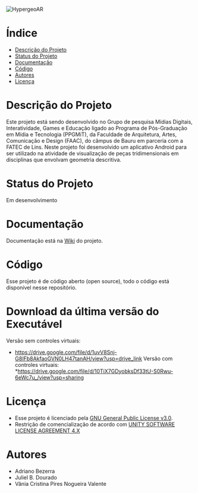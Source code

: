 
![HypergeoAR](https://github.com/adrianobezerra1/hypergeoAR/assets/4467478/45bac74d-2f0f-4d18-bf87-843d3fe8bba1)

# Índice 

* [Descrição do Projeto](#descrição-do-projeto)
* [Status do Projeto](#status-do-Projeto)
* [Documentação](#documentação)
* [Código](#código)
* [Autores](#autores)
* [Licença](#licença)

# Descrição do Projeto
Este projeto está sendo desenvolvido no Grupo de pesquisa Mídias Digitais, Interatividade, Games e Educação ligado ao Programa de Pós-Graduação em Mídia e Tecnologia (PPGMiT), da Faculdade de Arquitetura, Artes, Comunicação e Design (FAAC), do câmpus de Bauru em parceria com a FATEC de Lins. Neste projeto foi desenvolvido um aplicativo Android para ser utilizado na atividade de visualização de peças tridimensionais em disciplinas que envolvam geometria descritiva.

# Status do Projeto
Em desenvolvimento
# Documentação
Documentação está na [Wiki](https://github.com/adrianobezerra1/hypergeoAR/wiki) do projeto.
# Código
Esse projeto é de código aberto (open source), todo o código está disponível nesse repositório.
# Download da última versão do Executável
Versão sem controles virtuais:
* https://drive.google.com/file/d/1uvV8Snj-G8IFb8AkfaoGVN0LH47tanAH/view?usp=drive_link
Versão com controles virtuais:
*https://drive.google.com/file/d/10TiX7GDyobksDf33tU-S0Rwu-6eWc7u_/view?usp=sharing
# Licença
* Esse projeto é licenciado pela [GNU General Public License v3.0](https://www.gnu.org/licenses/gpl-3.0.html).
* Restrição de comencialização de acordo com [UNITY SOFTWARE LICENSE AGREEMENT 4.X](https://unity.com/pt/legal/eula)

# Autores
* Adriano Bezerra
* Juliel B. Dourado
* Vânia Cristina Pires Nogueira Valente
